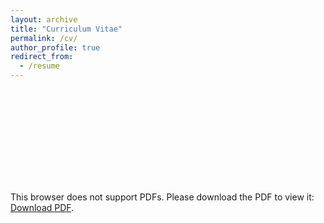 ```yaml
---
layout: archive
title: "Curriculum Vitae"
permalink: /cv/
author_profile: true
redirect_from:
  - /resume
---
```


<object data="https://lijingwang.github.io/files/Lijing_CV_Sep18_2023.pdf" type="application/pdf" width="750px" height="750px">
    <embed src="https://lijingwang.github.io/files/Lijing_CV_Sep18_2023.pdf" type="application/pdf">
        <p>This browser does not support PDFs. Please download the PDF to view it: <a href="https://lijingwang.github.io/files/Lijing_CV_Sep18_2023.pdf">Download PDF</a>.</p>
    </embed>
</object>


